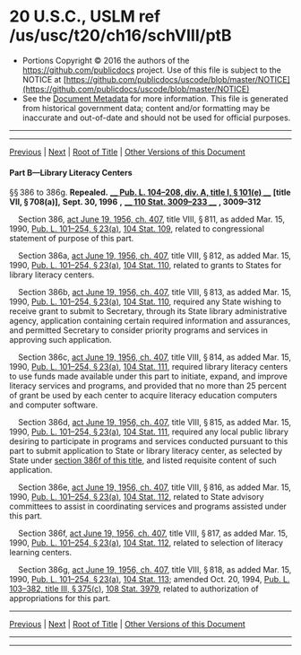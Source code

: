 ---
---

# 20 U.S.C., USLM ref /us/usc/t20/ch16/schVIII/ptB

* Portions Copyright © 2016 the authors of the https://github.com/publicdocs project.
  Use of this file is subject to the NOTICE at [https://github.com/publicdocs/uscode/blob/master/NOTICE](https://github.com/publicdocs/uscode/blob/master/NOTICE)
* See the [Document Metadata](././../../../../../..//README.md) for more information.
  This file is generated from historical government data; content and/or formatting may be inaccurate and out-of-date and should not be used for official purposes.

----------
----------

[Previous](./../../../../../..//us/usc/t20/ch16/schVIII/ptA/m__us_usc_t20_ch16_schVIII_ptA.md) | [Next](./../../../../../..//us/usc/t20/ch17/m__us_usc_t20_ch17.md) | [Root of Title](./../../../../../../) | [Other Versions of this Document](https://publicdocs.github.io/go/links?ns=uslm&ref=%2Fus%2Fusc%2Ft20%2Fch16%2FschVIII%2FptB)

#### Part B—Library Literacy Centers

§§ 386 to 386g. __Repealed.__  __[__  __Pub. L. 104–208, div. A, title I, § 101(e)__  __][/us/pl/104/208/s101/e]__  __\[title VII, § 708(a)\],__  __Sept. 30, 1996__  __,__  __[__  __110 Stat. 3009–233__  __][/us/stat/110/3009-233]__  __, 3009–312__ 

    Section 386, [act June 19, 1956, ch. 407][/us/act/1956-06-19/ch407], title VIII, § 811, as added Mar. 15, 1990, [Pub. L. 101–254, § 23(a)][/us/pl/101/254/s23/a], [104 Stat. 109][/us/stat/104/109], related to congressional statement of purpose of this part.

    Section 386a, [act June 19, 1956, ch. 407][/us/act/1956-06-19/ch407], title VIII, § 812, as added Mar. 15, 1990, [Pub. L. 101–254, § 23(a)][/us/pl/101/254/s23/a], [104 Stat. 110][/us/stat/104/110], related to grants to States for library literacy centers.

    Section 386b, [act June 19, 1956, ch. 407][/us/act/1956-06-19/ch407], title VIII, § 813, as added Mar. 15, 1990, [Pub. L. 101–254, § 23(a)][/us/pl/101/254/s23/a], [104 Stat. 110][/us/stat/104/110], required any State wishing to receive grant to submit to Secretary, through its State library administrative agency, application containing certain required information and assurances, and permitted Secretary to consider priority programs and services in approving such application.

    Section 386c, [act June 19, 1956, ch. 407][/us/act/1956-06-19/ch407], title VIII, § 814, as added Mar. 15, 1990, [Pub. L. 101–254, § 23(a)][/us/pl/101/254/s23/a], [104 Stat. 111][/us/stat/104/111], required library literacy centers to use funds made available under this part to initiate, expand, and improve literacy services and programs, and provided that no more than 25 percent of grant be used by each center to acquire literacy education computers and computer software.

    Section 386d, [act June 19, 1956, ch. 407][/us/act/1956-06-19/ch407], title VIII, § 815, as added Mar. 15, 1990, [Pub. L. 101–254, § 23(a)][/us/pl/101/254/s23/a], [104 Stat. 111][/us/stat/104/111], required any local public library desiring to participate in programs and services conducted pursuant to this part to submit application to State or library literacy center, as selected by State under [section 386f of this title][/us/usc/t20/s386f], and listed requisite content of such application.

    Section 386e, [act June 19, 1956, ch. 407][/us/act/1956-06-19/ch407], title VIII, § 816, as added Mar. 15, 1990, [Pub. L. 101–254, § 23(a)][/us/pl/101/254/s23/a], [104 Stat. 112][/us/stat/104/112], related to State advisory committees to assist in coordinating services and programs assisted under this part.

    Section 386f, [act June 19, 1956, ch. 407][/us/act/1956-06-19/ch407], title VIII, § 817, as added Mar. 15, 1990, [Pub. L. 101–254, § 23(a)][/us/pl/101/254/s23/a], [104 Stat. 112][/us/stat/104/112], related to selection of literacy learning centers.

    Section 386g, [act June 19, 1956, ch. 407][/us/act/1956-06-19/ch407], title VIII, § 818, as added Mar. 15, 1990, [Pub. L. 101–254, § 23(a)][/us/pl/101/254/s23/a], [104 Stat. 113][/us/stat/104/113]; amended Oct. 20, 1994, [Pub. L. 103–382, title III, § 375(c)][/us/pl/103/382/s375/c], [108 Stat. 3979][/us/stat/108/3979], related to authorization of appropriations for this part.

----------

[Previous](./../../../../../..//us/usc/t20/ch16/schVIII/ptA/m__us_usc_t20_ch16_schVIII_ptA.md) | [Next](./../../../../../..//us/usc/t20/ch17/m__us_usc_t20_ch17.md) | [Root of Title](./../../../../../../) | [Other Versions of this Document](https://publicdocs.github.io/go/links?ns=uslm&ref=%2Fus%2Fusc%2Ft20%2Fch16%2FschVIII%2FptB)

----------
----------

[/us/pl/104/208/s101/e]: https://publicdocs.github.io/go/links?ns=uslm&ref=%2Fus%2Fpl%2F104%2F208%2Fs101%2Fe
[/us/stat/110/3009-233]: https://publicdocs.github.io/go/links?ns=uslm&ref=%2Fus%2Fstat%2F110%2F3009-233
[/us/act/1956-06-19/ch407]: https://publicdocs.github.io/go/links?ns=uslm&ref=%2Fus%2Fact%2F1956-06-19%2Fch407
[/us/pl/101/254/s23/a]: https://publicdocs.github.io/go/links?ns=uslm&ref=%2Fus%2Fpl%2F101%2F254%2Fs23%2Fa
[/us/stat/104/109]: https://publicdocs.github.io/go/links?ns=uslm&ref=%2Fus%2Fstat%2F104%2F109
[/us/act/1956-06-19/ch407]: https://publicdocs.github.io/go/links?ns=uslm&ref=%2Fus%2Fact%2F1956-06-19%2Fch407
[/us/pl/101/254/s23/a]: https://publicdocs.github.io/go/links?ns=uslm&ref=%2Fus%2Fpl%2F101%2F254%2Fs23%2Fa
[/us/stat/104/110]: https://publicdocs.github.io/go/links?ns=uslm&ref=%2Fus%2Fstat%2F104%2F110
[/us/act/1956-06-19/ch407]: https://publicdocs.github.io/go/links?ns=uslm&ref=%2Fus%2Fact%2F1956-06-19%2Fch407
[/us/pl/101/254/s23/a]: https://publicdocs.github.io/go/links?ns=uslm&ref=%2Fus%2Fpl%2F101%2F254%2Fs23%2Fa
[/us/stat/104/110]: https://publicdocs.github.io/go/links?ns=uslm&ref=%2Fus%2Fstat%2F104%2F110
[/us/act/1956-06-19/ch407]: https://publicdocs.github.io/go/links?ns=uslm&ref=%2Fus%2Fact%2F1956-06-19%2Fch407
[/us/pl/101/254/s23/a]: https://publicdocs.github.io/go/links?ns=uslm&ref=%2Fus%2Fpl%2F101%2F254%2Fs23%2Fa
[/us/stat/104/111]: https://publicdocs.github.io/go/links?ns=uslm&ref=%2Fus%2Fstat%2F104%2F111
[/us/act/1956-06-19/ch407]: https://publicdocs.github.io/go/links?ns=uslm&ref=%2Fus%2Fact%2F1956-06-19%2Fch407
[/us/pl/101/254/s23/a]: https://publicdocs.github.io/go/links?ns=uslm&ref=%2Fus%2Fpl%2F101%2F254%2Fs23%2Fa
[/us/stat/104/111]: https://publicdocs.github.io/go/links?ns=uslm&ref=%2Fus%2Fstat%2F104%2F111
[/us/usc/t20/s386f]: https://publicdocs.github.io/go/links?ns=uslm&ref=%2Fus%2Fusc%2Ft20%2Fs386f
[/us/act/1956-06-19/ch407]: https://publicdocs.github.io/go/links?ns=uslm&ref=%2Fus%2Fact%2F1956-06-19%2Fch407
[/us/pl/101/254/s23/a]: https://publicdocs.github.io/go/links?ns=uslm&ref=%2Fus%2Fpl%2F101%2F254%2Fs23%2Fa
[/us/stat/104/112]: https://publicdocs.github.io/go/links?ns=uslm&ref=%2Fus%2Fstat%2F104%2F112
[/us/act/1956-06-19/ch407]: https://publicdocs.github.io/go/links?ns=uslm&ref=%2Fus%2Fact%2F1956-06-19%2Fch407
[/us/pl/101/254/s23/a]: https://publicdocs.github.io/go/links?ns=uslm&ref=%2Fus%2Fpl%2F101%2F254%2Fs23%2Fa
[/us/stat/104/112]: https://publicdocs.github.io/go/links?ns=uslm&ref=%2Fus%2Fstat%2F104%2F112
[/us/act/1956-06-19/ch407]: https://publicdocs.github.io/go/links?ns=uslm&ref=%2Fus%2Fact%2F1956-06-19%2Fch407
[/us/pl/101/254/s23/a]: https://publicdocs.github.io/go/links?ns=uslm&ref=%2Fus%2Fpl%2F101%2F254%2Fs23%2Fa
[/us/stat/104/113]: https://publicdocs.github.io/go/links?ns=uslm&ref=%2Fus%2Fstat%2F104%2F113
[/us/pl/103/382/s375/c]: https://publicdocs.github.io/go/links?ns=uslm&ref=%2Fus%2Fpl%2F103%2F382%2Fs375%2Fc
[/us/stat/108/3979]: https://publicdocs.github.io/go/links?ns=uslm&ref=%2Fus%2Fstat%2F108%2F3979


